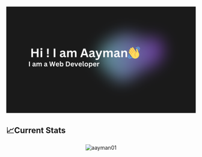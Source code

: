 ![logo](https://github.com/aayman01/aayman01/blob/main/bannerGithub.png)
## 📈Current Stats
<p align="center"><img align="center" href="https://git.io/streak-stats"><img src="https://streak-stats.demolab.com?user=aayman01&theme=tokyonight&card_width=600&card_height=250" alt="aayman01" /></p>
